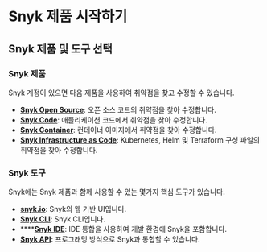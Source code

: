 # Snyk 제품 시작하기

## Snyk 제품 및 도구 선택

### Snyk 제품

Snyk 계정이 있으면 다음 제품을 사용하여 취약점을 찾고 수정할 수 있습니다.

* [**Snyk Open Source**](../../snyk-products/snyk-open-source/open-source-basics/): 오픈 소스 코드의 취약점을 찾아 수정합니다.
* [**Snyk Code**](../../snyk-products/snyk-code/): 애플리케이션 코드에서 취약점을 찾아 수정합니다.
* [**Snyk Container**](../../snyk-products/snyk-container/): 컨테이너 이미지에서 취약점을 찾아 수정합니다.
* [**Snyk Infrastructure as Code**](../../snyk-products/snyk-infrastructure-as-code/): Kubernetes, Helm 및 Terraform 구성 파일의 취약점을 찾아 수정합니다.

### Snyk 도구

Snyk에는 Snyk 제품과 함께 사용할 수 있는 몇가지 핵심 도구가 있습니다.

* [**snyk.io**](https://apps.snyk.io): Snyk의 웹 기반 UI입니다.
* [**Snyk CLI**](https://docs.snyk.io/snyk-cli): Snyk CLI입니다.
* ****[**Snyk IDE**](../../features/integrations/ide-tools/): IDE 통합을 사용하여 개발 환경에 Snyk을 포함합니다.
* [**Snyk API**](https://support.snyk.io/hc/en-us/categories/360000665657-Snyk-API): 프로그래밍 방식으로 Snyk과 통합할 수 있습니다.
